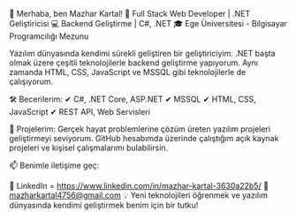 👋 Merhaba, ben Mazhar Kartal!
🚀 Full Stack Web Developer | .NET Geliştiricisi
💻 Backend Geliştirme | C#, .NET
🎓 Ege Üniversitesi - Bilgisayar Programcılığı Mezunu

Yazılım dünyasında kendimi sürekli geliştiren bir geliştiriciyim. .NET başta olmak üzere çeşitli teknolojilerle backend geliştirme yapıyorum. Aynı zamanda HTML, CSS, JavaScript ve MSSQL gibi teknolojilerle de çalışıyorum.

🛠️ Becerilerim:
✔ C#, .NET Core, ASP.NET
✔ MSSQL
✔ HTML, CSS, JavaScript
✔ REST API, Web Servisleri

📌 Projelerim:
Gerçek hayat problemlerine çözüm üreten yazılım projeleri geliştirmeyi seviyorum. GitHub hesabımda üzerinde çalıştığım açık kaynak projeleri ve kişisel çalışmalarımı bulabilirsin.

📫 Benimle iletişime geç:

💼 LinkedIn = https://www.linkedin.com/in/mazhar-kartal-3630a22b5/
📧 mazharkartal4756@gmail.com
💡 Yeni teknolojileri öğrenmek ve yazılım dünyasında kendimi geliştirmek benim için bir tutku!

<!---
Mazharkartal/Mazharkartal is a ✨ special ✨ repository because its `README.md` (this file) appears on your GitHub profile.
You can click the Preview link to take a look at your changes.
--->
